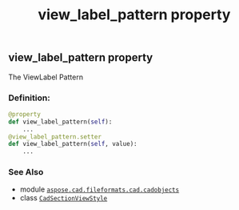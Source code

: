 ﻿---
title: view_label_pattern property
second_title: Aspose.CAD for Python via .NET API References
description: 
type: docs
weight: 540
url: /python-net/aspose.cad.fileformats.cad.cadobjects/cadsectionviewstyle/view_label_pattern/
is_root: false
---

## view_label_pattern property


The ViewLabel Pattern
### Definition:
```python
@property
def view_label_pattern(self):
    ...
@view_label_pattern.setter
def view_label_pattern(self, value):
    ...
```

### See Also
* module [`aspose.cad.fileformats.cad.cadobjects`](../../)
* class [`CadSectionViewStyle`](/cad/python-net/aspose.cad.fileformats.cad.cadobjects/cadsectionviewstyle)
